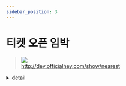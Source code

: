 ```yaml
---
sidebar_position: 3
---
```


# 티켓 오픈 임박


> ![](https://img.shields.io/static/v1?label=&message=GET&color=brightgreen) <br/>
> http://dev.officialhey.com/show/nearest

<details markdown="1">
<summary>detail</summary>

#### Parameters

##### Body

#### Response

  <details markdown="1">
  <summary>200 Ok : 성공</summary>

  ```
  {
  "ok": true,
  "data": [
    {
      "id": 1,
      "name": "show1",
      "date": "2024-04-03T19:00:00",
      "poster": "https://example.com/image1.jpg"
    },
    {
      "id": 2,
      "name": "show2",
      "date": "2024-04-03T19:00:00",
      "poster": "https://example.com/image1.jpg"
    },
    {
      "id": 3,
      "name": "show3",
      "date": "2024-04-03T19:00:00",
      "poster": "https://example.com/image1.jpg"
    },
    {
      "id": 4,
      "name": "show4",
      "date": "2024-04-03T19:00:00",
      "poster": "https://example.com/image1.jpg"
    },
    {
      "id": 5,
      "name": "show5",
      "date": "2024-04-03T19:00:00",
      "poster": "https://example.com/image1.jpg"
    }
  ]
}
  ```
  </details>
</details>
<br/>